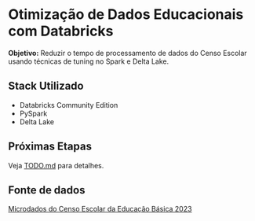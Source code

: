 # Otimização de Dados Educacionais com Databricks  
**Objetivo:** Reduzir o tempo de processamento de dados do Censo Escolar usando técnicas de tuning no Spark e Delta Lake.  

## Stack Utilizado  
- Databricks Community Edition  
- PySpark  
- Delta Lake  

## Próximas Etapas  
Veja [TODO.md](TODO.md) para detalhes.  

## Fonte de dados
[Microdados do Censo Escolar da Educação Básica 2023](https://www.gov.br/inep/pt-br/acesso-a-informacao/dados-abertos/microdados/censo-escolar)
